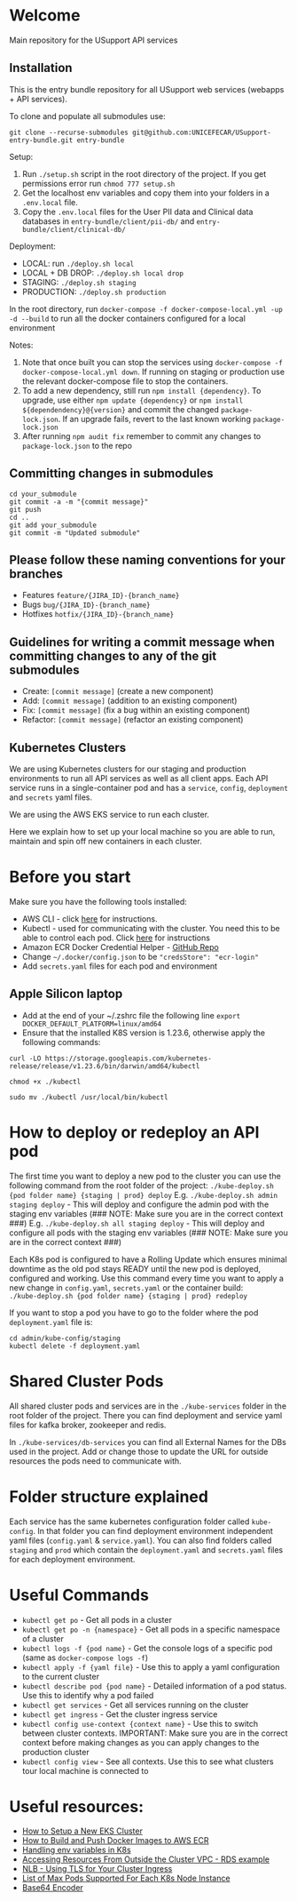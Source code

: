 # Welcome

Main repository for the USupport API services

## Installation

This is the entry bundle repository for all USupport web services (webapps + API services).

To clone and populate all submodules use:

```
git clone --recurse-submodules git@github.com:UNICEFECAR/USupport-entry-bundle.git entry-bundle
```

Setup:
1. Run `./setup.sh` script in the root directory of the project. If you get permissions error run `chmod 777 setup.sh`
2. Get the localhost env variables and copy them into your folders in a `.env.local` file.
3. Copy the `.env.local` files for the User PII data and Clinical data databases in `entry-bundle/client/pii-db/` and `entry-bundle/client/clinical-db/`

Deployment: 
- LOCAL: run `./deploy.sh local`
- LOCAL + DB DROP: `./deploy.sh local drop`
- STAGING: `./deploy.sh staging`
- PRODUCTION: `./deploy.sh production`

In the root directory, run `docker-compose -f docker-compose-local.yml -up -d --build` to run all the docker containers configured for a local environment

Notes:

1. Note that once built you can stop the services using `docker-compose -f docker-compose-local.yml down`. If running on staging or production use the relevant docker-compose file to stop the containers. 
2. To add a new dependency, still run `npm install {dependency}`. To upgrade, use either `npm update {dependency}` or `npm install ${dependendency}@{version}` and commit the changed `package-lock.json`. If an upgrade fails, revert to the last known working `package-lock.json`
3. After running `npm audit fix` remember to commit any changes to `package-lock.json` to the repo

## Committing changes in submodules

```
cd your_submodule
git commit -a -m "{commit message}"
git push
cd ..
git add your_submodule
git commit -m "Updated submodule"
```

## Please follow these naming conventions for your branches
- Features `feature/{JIRA_ID}-{branch_name}`
- Bugs `bug/{JIRA_ID}-{branch_name}`
- Hotfixes `hotfix/{JIRA_ID}-{branch_name}`

## Guidelines for writing a commit message when committing changes to any of the git submodules 

- Create: `[commit message]` (create a new component)
- Add: `[commit message]` (addition to an existing component)
- Fix: `[commit message]` (fix a bug within an existing component)
- Refactor: `[commit message]` (refactor an existing component)

## Kubernetes Clusters

We are using Kubernetes clusters for our staging and production environments to run all API services as well as all client apps. Each API service runs in a single-container pod and has a `service`, `config`, `deployment` and `secrets` yaml files. 

We are using the AWS EKS service to run each cluster. 

Here we explain how to set up your local machine so you are able to run, maintain and spin off new containers in each cluster. 

# Before you start
Make sure you have the following tools installed: 
- AWS CLI - click [here](https://docs.aws.amazon.com/cli/latest/userguide/getting-started-install.html) for instructions. 
- Kubectl - used for communicating with the cluster. You need this to be able to control each pod. Click [here](https://docs.aws.amazon.com/eks/latest/userguide/install-kubectl.html) for instructions
- Amazon ECR Docker Credential Helper - [GitHub Repo](https://github.com/awslabs/amazon-ecr-credential-helper)
- Change `~/.docker/config.json` to be `"credsStore": "ecr-login"`
- Add `secrets.yaml` files for each pod and environment

## Apple Silicon laptop
- Add at the end of your ~/.zshrc file the following line `export DOCKER_DEFAULT_PLATFORM=linux/amd64`
- Ensure that the installed K8S version is 1.23.6, otherwise apply the following commands:
```
curl -LO https://storage.googleapis.com/kubernetes-release/release/v1.23.6/bin/darwin/amd64/kubectl

chmod +x ./kubectl

sudo mv ./kubectl /usr/local/bin/kubectl
```

# How to deploy or redeploy an API pod
The first time you want to deploy a new pod to the cluster you can use the following command from the root folder of the project: 
`./kube-deploy.sh {pod folder name} {staging | prod} deploy`
E.g. `./kube-deploy.sh admin staging deploy` - This will deploy and configure the admin pod with the staging env variables (### NOTE: Make sure you are in the correct context ###)
E.g. `./kube-deploy.sh all staging deploy` - This will deploy and configure all pods with the staging env variables (### NOTE: Make sure you are in the correct context ###)

Each K8s pod is configured to have a Rolling Update which ensures minimal downtime as the old pod stays READY until the new pod is deployed, configured and working. Use this command every time you want to apply a new change in `config.yaml`, `secrets.yaml` or the container build:  
`./kube-deploy.sh {pod folder name} {staging | prod} redeploy`

If you want to stop a pod you have to go to the folder where the pod `deployment.yaml` file is: 
```
cd admin/kube-config/staging
kubectl delete -f deployment.yaml
```

# Shared Cluster Pods 
All shared cluster pods and services are in the `./kube-services` folder in the root folder of the project. There you can find deployment and service yaml files for kafka broker, zookeeper and redis. 

In `./kube-services/db-services` you can find all External Names for the DBs used in the project. Add or change those to update the URL for outside resources the pods need to communicate with. 

# Folder structure explained
Each service has the same kubernetes configuration folder called `kube-config`. In that folder you can find deployment environment independent yaml files (`config.yaml` & `service.yaml`). You can also find folders called `staging` and `prod` which contain the `deployment.yaml` and `secrets.yaml` files for each deployment environment. 

# Useful Commands
- `kubectl get po` - Get all pods in a cluster
- `kubectl get po -n {namespace}` - Get all pods in a specific namespace of a cluster
- `kubectl logs -f {pod name}` - Get the console logs of a specific pod (same as `docker-compose logs -f`)
- `kubectl apply -f {yaml file}` - Use this to apply a yaml configuration to the current cluster
- `kubectl describe pod {pod name}` - Detailed information of a pod status. Use this to identify why a pod failed
- `kubectl get services` - Get all services running on the cluster
- `kubectl get ingress` - Get the cluster ingress service
- `kubectl config use-context {context name}` - Use this to switch between cluster contexts. IMPORTANT: Make sure you are in the correct context before making changes as you can apply changes to the production cluster
- `kubectl config view` - See all contexts. Use this to see what clusters tour local machine is connected to


# Useful resources: 
- [How to Setup a New EKS Cluster](https://logz.io/blog/amazon-eks-cluster/)
- [How to Build and Push Docker Images to AWS ECR](https://www.freecodecamp.org/news/build-and-push-docker-images-to-aws-ecr/)
- [Handling env variables in K8s](https://humanitec.com/blog/handling-environment-variables-with-kubernetes)
- [Accessing Resources From Outside the Cluster VPC - RDS example](https://dev.to/bensooraj/accessing-amazon-rds-from-aws-eks-2pc3)
- [NLB - Using TLS for Your Cluster Ingress](https://aws.amazon.com/blogs/opensource/network-load-balancer-nginx-ingress-controller-eks/)
- [List of Max Pods Supported For Each K8s Node Instance](https://github.com/awslabs/amazon-eks-ami/blob/master/files/eni-max-pods.txt)
- [Base64 Encoder](https://www.base64encode.org)
